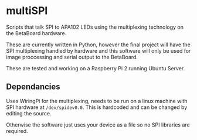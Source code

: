 # multiSPI

Scripts that talk SPI to APA102 LEDs using the multiplexing technology on the BetaBoard hardware. 

These are currently written in Python, however the final project will have the SPI multiplexing handled by hardware and this software will only be used for image proccessing and serial output to the BetaBoard.

These are tested and working on a Raspberry Pi 2 running Ubuntu Server.

## Dependancies

Uses WiringPi for the multiplexing, needs to be run on a linux machine with SPI hardware at `/dev/spidev0.0`. This is hardcoded and can be changed by editing the source.

Otherwise the software just uses your device as a file so no SPI libraries are required.

